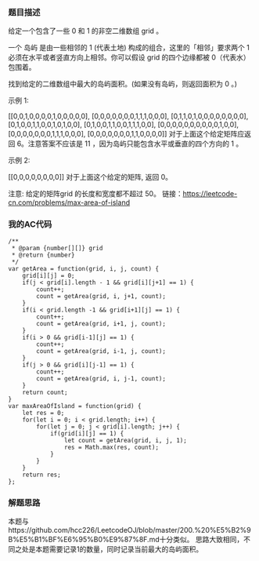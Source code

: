 ### 题目描述
给定一个包含了一些 0 和 1 的非空二维数组 grid 。

一个 岛屿 是由一些相邻的 1 (代表土地) 构成的组合，这里的「相邻」要求两个 1 必须在水平或者竖直方向上相邻。你可以假设 grid 的四个边缘都被 0（代表水）包围着。

找到给定的二维数组中最大的岛屿面积。(如果没有岛屿，则返回面积为 0 。)

示例 1:

[[0,0,1,0,0,0,0,1,0,0,0,0,0],
 [0,0,0,0,0,0,0,1,1,1,0,0,0],
 [0,1,1,0,1,0,0,0,0,0,0,0,0],
 [0,1,0,0,1,1,0,0,1,0,1,0,0],
 [0,1,0,0,1,1,0,0,1,1,1,0,0],
 [0,0,0,0,0,0,0,0,0,0,1,0,0],
 [0,0,0,0,0,0,0,1,1,1,0,0,0],
 [0,0,0,0,0,0,0,1,1,0,0,0,0]]
对于上面这个给定矩阵应返回 6。注意答案不应该是 11 ，因为岛屿只能包含水平或垂直的四个方向的 1 。

示例 2:

[[0,0,0,0,0,0,0,0]]
对于上面这个给定的矩阵, 返回 0。

注意: 给定的矩阵grid 的长度和宽度都不超过 50。
链接：https://leetcode-cn.com/problems/max-area-of-island


### 我的AC代码
```
/**
 * @param {number[][]} grid
 * @return {number}
 */
var getArea = function(grid, i, j, count) {
    grid[i][j] = 0;
    if(j < grid[i].length - 1 && grid[i][j+1] == 1) {
        count++;
        count = getArea(grid, i, j+1, count);
    }
    if(i < grid.length -1 && grid[i+1][j] == 1) {
        count++;
        count = getArea(grid, i+1, j, count);
    }
    if(i > 0 && grid[i-1][j] == 1) {
        count++;
        count = getArea(grid, i-1, j, count);
    }
    if(j > 0 && grid[i][j-1] == 1) {
        count++;
        count = getArea(grid, i, j-1, count);
    }
    return count;
}
var maxAreaOfIsland = function(grid) {
    let res = 0;
    for(let i = 0; i < grid.length; i++) {
        for(let j = 0; j < grid[i].length; j++) {
            if(grid[i][j] == 1) {
                let count = getArea(grid, i, j, 1);
                res = Math.max(res, count);
            }
        }
    }
    return res;
};
```

### 解题思路
本题与https://github.com/hcc226/LeetcodeOJ/blob/master/200.%20%E5%B2%9B%E5%B1%BF%E6%95%B0%E9%87%8F.md十分类似。
思路大致相同，不同之处是本题需要记录1的数量，同时记录当前最大的岛屿面积。


